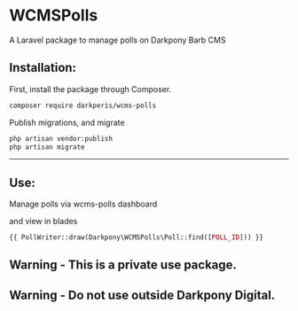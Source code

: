 # WCMSPolls
A Laravel package to manage polls on Darkpony Barb CMS


## Installation:
First, install the package through Composer. 

```bash
composer require darkperis/wcms-polls
```

Publish migrations, and migrate

```bash
php artisan vendor:publish
php artisan migrate
```

___


## Use:

Manage polls via wcms-polls dashboard

and view in blades

```php
{{ PollWriter::draw(Darkpony\WCMSPolls\Poll::find([POLL_ID])) }}
```



## Warning - This is a private use package.

## Warning - Do not use outside Darkpony Digital.